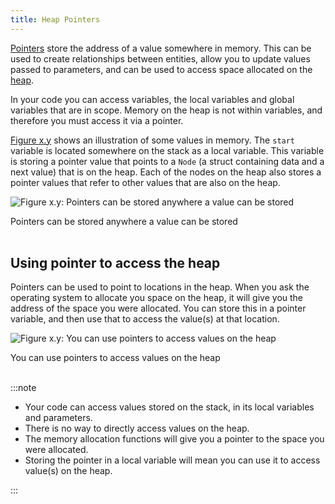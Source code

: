 ```yaml
---
title: Heap Pointers
---
```


[Pointers](/book/part-2-organised-code/4-indirect-access/2-trailside/02-00-pointer) store the address of a value somewhere in memory. This can be used to create relationships between entities, allow you to update values passed to parameters, and can be used to access space allocated on the [heap](/book/part-2-organised-code/6-deep-dive-memory/1-concepts/01-heap).

In your code you can access variables, the local variables and global variables that are in scope. Memory on the heap is not within variables, and therefore you must access it via a pointer.

[Figure x.y](#FigurePointerStore) shows an illustration of some values in memory. The `start` variable is located somewhere on the stack as a local variable. This variable is storing a pointer value that points to a `Node` (a struct containing data and a next value) that is on the heap. Each of the nodes on the heap also stores a pointer values that refer to other values that are also on the heap.

<a id="FigurePointerStore"></a>

![Figure x.y: Pointers can be stored anywhere a value can be stored](./images/pointers-where-can-they-be-stored.png "Pointers can be stored anywhere a value can be stored")
<div class="caption">Pointers can be stored anywhere a value can be stored</div><br/>

## Using pointer to access the heap

Pointers can be used to point to locations in the heap. When you ask the operating system to allocate you space on the heap, it will give you the address of the space you were allocated. You can store this in a pointer variable, and then use that to access the value(s) at that location.

<a id="FigurePointerAccessHeap"></a>

![Figure x.y: You can use pointers to access values on the heap](./images/pointers-to-access-the-heap.png "You can use pointers to access values on the heap")
<div class="caption">You can use pointers to access values on the heap</div><br/>

:::note

- Your code can access values stored on the stack, in its local variables and parameters.
- There is no way to directly access values on the heap.
- The memory allocation functions will give you a pointer to the space you were allocated.
- Storing the pointer in a local variable will mean you can use it to access value(s) on the heap.

:::
